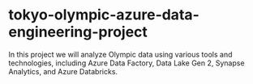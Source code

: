 # tokyo-olympic-azure-data-engineering-project
In this project we will analyze Olympic data using various tools and technologies, including Azure Data Factory, Data Lake Gen 2, Synapse Analytics, and Azure Databricks.
